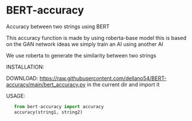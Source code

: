 # BERT-accuracy
Accuracy between two strings using BERT

This accuracy function is made by using roberta-base model
this is based on the GAN network ideas we simply train an AI using another AI

We use roberta to generate the similarity between two strings

INSTALLATION:

  DOWNLOAD: https://raw.githubusercontent.com/dellano54/BERT-accuracy/main/bert_accuracy.py 
  in the current dir and import it
  
USAGE:
```python
   from bert-accuracy import accuracy
   accuracy(string1, string2)
```
